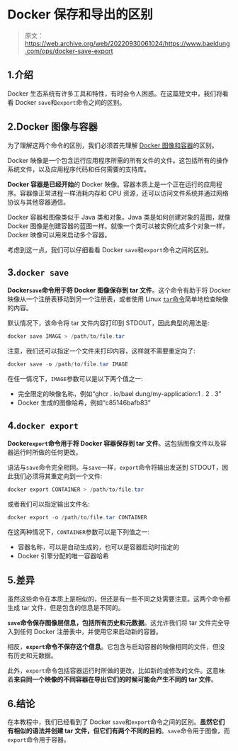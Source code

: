# Docker 保存和导出的区别

> 原文：<https://web.archive.org/web/20220930061024/https://www.baeldung.com/ops/docker-save-export>

## 1.介绍

Docker 生态系统有许多工具和特性，有时会令人困惑。在这篇短文中，我们将看看 Docker `save`和`export`命令之间的区别。

## 2.Docker 图像与容器

为了理解这两个命令的区别，我们必须首先理解 [Docker 图像和容器](/web/20220530121225/https://www.baeldung.com/ops/docker-images-vs-containers)的区别。

Docker 映像是一个包含运行应用程序所需的所有文件的文件。这包括所有的操作系统文件，以及应用程序代码和任何需要的支持库。

**Docker 容器是已经开始**的 Docker 映像。容器本质上是一个正在运行的应用程序。容器像正常进程一样消耗内存和 CPU 资源，还可以访问文件系统并通过网络协议与其他容器通信。

Docker 容器和图像类似于 Java 类和对象。Java 类是如何创建对象的蓝图，就像 Docker 图像是创建容器的蓝图一样。就像一个类可以被实例化成多个对象一样，Docker 映像可以用来启动多个容器。

考虑到这一点，我们可以仔细看看 Docker `save`和`export`命令之间的区别。

## 3.`docker save`

**Docker`save`命令用于将 Docker 图像保存到 tar 文件**。这个命令有助于将 Docker 映像从一个注册表移动到另一个注册表，或者使用 Linux [`tar`命令](/web/20220530121225/https://www.baeldung.com/linux/tar-command)简单地检查映像的内容。

默认情况下，该命令将 tar 文件内容打印到 STDOUT，因此典型的用法是:

```java
docker save IMAGE > /path/to/file.tar
```

注意，我们还可以指定一个文件来打印内容，这样就不需要重定向了:

```java
docker save -o /path/to/file.tar IMAGE 
```

在任一情况下，`IMAGE`参数可以是以下两个值之一:

*   完全限定的映像名称，例如“ghcr . io/bael dung/my-application:1 . 2 . 3”
*   Docker 生成的图像哈希，例如“c85146bafb83”

## 4.`docker export`

**Docker`export`命令用于将 Docker 容器保存到 tar 文件**。这包括图像文件以及容器运行时所做的任何更改。

语法与`save`命令完全相同。与`save`一样，`export`命令将输出发送到 STDOUT，因此我们必须将其重定向到一个文件:

```java
docker export CONTAINER > /path/to/file.tar
```

或者我们可以指定输出文件名:

```java
docker export -o /path/to/file.tar CONTAINER
```

在这两种情况下，`CONTAINER`参数可以是下列值之一:

*   容器名称，可以是自动生成的，也可以是容器启动时指定的
*   Docker 引擎分配的唯一容器哈希

## 5.差异

虽然这些命令在本质上是相似的，但还是有一些不同之处需要注意。这两个命令都生成 tar 文件，但是包含的信息是不同的。

**`save`命令保存图像层信息，包括所有历史和元数据**。这允许我们将 tar 文件完全导入到任何 Docker 注册表中，并使用它来启动新的容器。

相反，**`export`命令不保存这个信息**。它包含与启动容器的映像相同的文件，但没有历史和元数据。

此外，`export`命令包括容器运行时所做的更改，比如新的或修改的文件。这意味着**来自同一个映像的不同容器在导出它们的时候可能会产生不同的 tar 文件**。

## 6.结论

在本教程中，我们已经看到了 Docker `save`和`export`命令之间的区别。**虽然它们有相似的语法并创建 tar 文件，但它们有两个不同的目的**。`save`命令用于图像，而`export`命令用于容器。